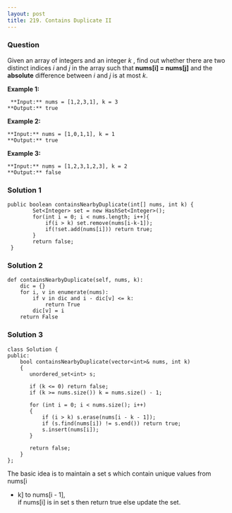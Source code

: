 ```yaml
---
layout: post
title: 219. Contains Duplicate II
---
```

### Question
Given an array of integers and an integer _k_ , find out whether there are two
distinct indices _i_ and _j_ in the array such that **nums[i] = nums[j]** and
the **absolute** difference between _i_ and _j_ is at most _k_.

 **Example 1:**

    
    
     **Input:** nums = [1,2,3,1], k = 3
    **Output:** true
    

**Example 2:**

    
    
    **Input:** nums = [1,0,1,1], k = 1
    **Output:** true
    

**Example 3:**

    
    
    **Input:** nums = [1,2,3,1,2,3], k = 2
    **Output:** false
    

### Solution 1
    
    
    public boolean containsNearbyDuplicate(int[] nums, int k) {
            Set<Integer> set = new HashSet<Integer>();
            for(int i = 0; i < nums.length; i++){
                if(i > k) set.remove(nums[i-k-1]);
                if(!set.add(nums[i])) return true;
            }
            return false;
     }


### Solution 2
    
    
    def containsNearbyDuplicate(self, nums, k):
        dic = {}
        for i, v in enumerate(nums):
            if v in dic and i - dic[v] <= k:
                return True
            dic[v] = i
        return False


### Solution 3
    
    
    class Solution {
    public:
        bool containsNearbyDuplicate(vector<int>& nums, int k)
        {
           unordered_set<int> s;
           
           if (k <= 0) return false;
           if (k >= nums.size()) k = nums.size() - 1;
           
           for (int i = 0; i < nums.size(); i++)
           {
               if (i > k) s.erase(nums[i - k - 1]);
               if (s.find(nums[i]) != s.end()) return true;
               s.insert(nums[i]);
           }
           
           return false;
        }
    };
    

The basic idea is to maintain a set s which contain unique values from nums[i
- k] to nums[i - 1],  
if nums[i] is in set s then return true else update the set.



